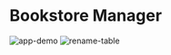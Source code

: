 # Bookstore Manager


![app-demo](https://user-images.githubusercontent.com/41703860/182658438-20190d8e-eabe-4857-aeea-267d344f66e5.gif)
![rename-table](https://user-images.githubusercontent.com/41703860/182658456-06305a1e-c696-4f53-8c65-2db7d77b9142.gif)
